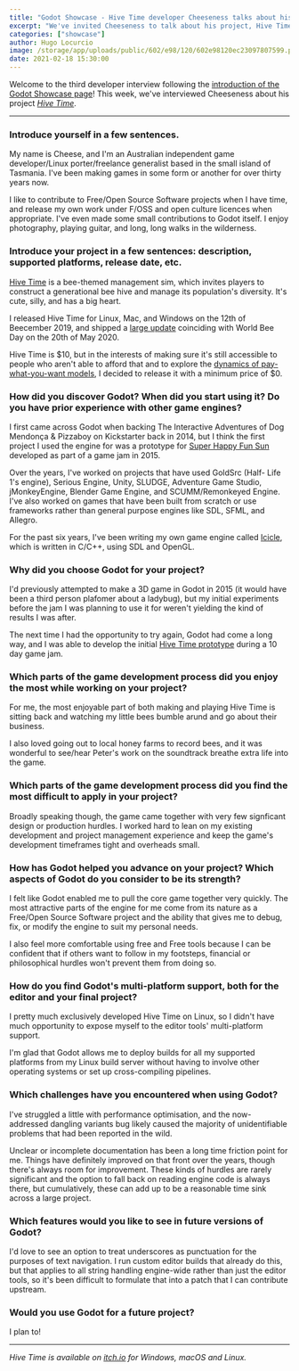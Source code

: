 ```yaml
---
title: "Godot Showcase - Hive Time developer Cheeseness talks about his experience"
excerpt: "We've invited Cheeseness to talk about his project, Hive Time. it was released in December 2019 and is available on Windows, macOS and Linux."
categories: ["showcase"]
author: Hugo Locurcio
image: /storage/app/uploads/public/602/e98/120/602e98120ec23097807599.png
date: 2021-02-18 15:30:00
---
```


Welcome to the third developer interview following the [introduction of the Godot Showcase page](https://godotengine.org/article/new-showcase-for-projects-made-with-godot)! This week, we've interviewed Cheeseness about his project [*Hive Time*](https://godotengine.org/showcase/hive-time).

___

### Introduce yourself in a few sentences.

My name is Cheese, and I'm an Australian independent game developer/Linux porter/freelance generalist based in the small island of Tasmania. I've been making games in some form or another for over thirty years now.

I like to contribute to Free/Open Source Software projects when I have time, and release my own work under F/OSS and open culture licences when appropriate. I've even made some small contributions to Godot itself. I enjoy photography, playing guitar, and long, long walks in the wilderness.

### Introduce your project in a few sentences: description, supported platforms, release date, etc.

[Hive Time](https://cheeseness.itch.io/hive-time) is a bee-themed management sim, which invites players to construct a generational bee hive and manage its population's diversity. It's cute, silly, and has a big heart.

I released Hive Time for Linux, Mac, and Windows on the 12th of Beecember 2019, and shipped a [large update](https://cheeseness.itch.io/hive-time/devlog/147869/v11-the-informational-update) coinciding with World Bee Day on the 20th of May 2020.

Hive Time is $10, but in the interests of making sure it's still accessible to people who aren't able to afford that and to explore the [dynamics of pay-what-you-want models](http://cheesetalks.net/hive-time-finances.php), I decided to release it with a minimum price of $0.

### How did you discover Godot? When did you start using it? Do you have prior experience with other game engines?

I first came across Godot when backing The Interactive Adventures of Dog Mendonça & Pizzaboy on Kickstarter back in 2014, but I think the first project I used the engine for was a prototype for [Super Happy Fun Sun](http://shfs.twolofbees.com/) developed as part of a game jam in 2015.

Over the years, I've worked on projects that have used GoldSrc (Half- Life 1's engine), Serious Engine, Unity, SLUDGE, Adventure Game Studio, jMonkeyEngine, Blender Game Engine, and SCUMM/Remonkeyed Engine. I've also worked on games that have been built from scratch or use frameworks rather than general purpose engines like SDL, SFML, and Allegro.

For the past six years, I've been writing my own game engine called [Icicle](http://icicle-engine.org/), which is written in C/C++, using SDL and OpenGL.

### Why did you choose Godot for your project?

I'd previously attempted to make a 3D game in Godot in 2015 (it would have been a third person plafomer about a ladybug), but my initial experiments before the jam I was planning to use it for weren't yielding the kind of results I was after.

The next time I had the opportunity to try again, Godot had come a long way, and I was able to develop the initial [Hive Time prototype](https://cheeseness.itch.io/hive-time-prototype) during a 10 day game jam.

### Which parts of the game development process did you enjoy the most while working on your project?

For me, the most enjoyable part of both making and playing Hive Time is sitting back and watching my little bees bumble arund and go about their business.

I also loved going out to local honey farms to record bees, and it was wonderful to see/hear Peter's work on the soundtrack breathe extra life into the game.

### Which parts of the game development process did you find the most difficult to apply in your project?

Broadly speaking though, the game came together with very few signficant design or production hurdles. I worked hard to lean on my existing development and project management experience and keep the game's development timeframes tight and overheads small.

### How has Godot helped you advance on your project? Which aspects of Godot do you consider to be its strength?

I felt like Godot enabled me to pull the core game together very quickly. The most attractive parts of the engine for me come from its nature as a Free/Open Source Software project and the ability that gives me to debug, fix, or modify the engine to suit my personal needs.

I also feel more comfortable using free and Free tools because I can be confident that if others want to follow in my footsteps, financial or philosophical hurdles won't prevent them from doing so.

### How do you find Godot's multi-platform support, both for the editor and your final project?

I pretty much exclusively developed Hive Time on Linux, so I didn't have much opportunity to expose myself to the editor tools' multi-platform support.

I'm glad that Godot allows me to deploy builds for all my supported platforms from my Linux build server without having to involve other operating systems or set up cross-compiling pipelines.

### Which challenges have you encountered when using Godot?

I've struggled a little with performance optimisation, and the now-addressed dangling variants bug likely caused the majority of unidentifiable problems that had been reported in the wild.

Unclear or incomplete documentation has been a long time friction point for me. Things have definitely improved on that front over the years, though there's always room for improvement. These kinds of hurdles are rarely significant and the option to fall back on reading engine code is always there, but cumulatively, these can add up to be a reasonable time sink across a large project.

### Which features would you like to see in future versions of Godot?

I'd love to see an option to treat underscores as punctuation for the purposes of text navigation. I run custom editor builds that already do this, but that applies to all string handling engine-wide rather than just the editor tools, so it's been difficult to formulate that into a patch that I can contribute upstream.

### Would you use Godot for a future project?

I plan to!

___

*Hive Time is available on [itch.io](https://cheeseness.itch.io/hive-time/) for Windows, macOS and Linux.*

